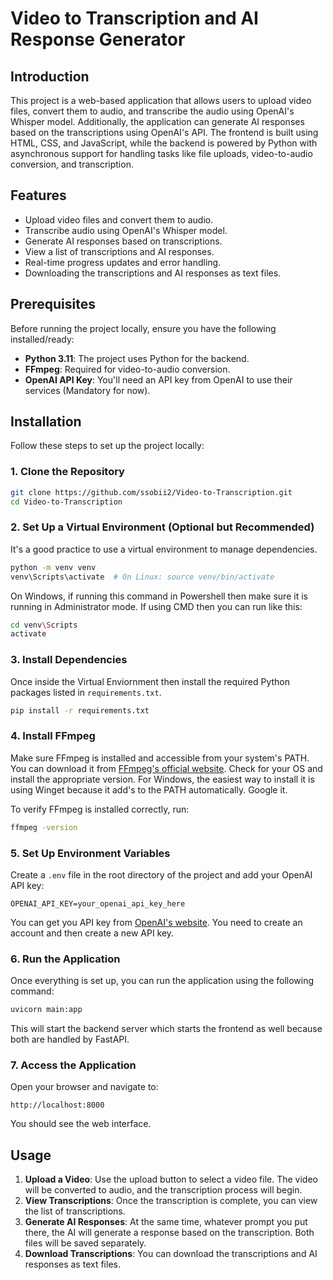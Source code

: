 # Video to Transcription and AI Response Generator

## Introduction

This project is a web-based application that allows users to upload video files, convert them to audio, and transcribe the audio using OpenAI's Whisper model. Additionally, the application can generate AI responses based on the transcriptions using OpenAI's API. The frontend is built using HTML, CSS, and JavaScript, while the backend is powered by Python with asynchronous support for handling tasks like file uploads, video-to-audio conversion, and transcription.

## Features

- Upload video files and convert them to audio.
- Transcribe audio using OpenAI's Whisper model.
- Generate AI responses based on transcriptions.
- View a list of transcriptions and AI responses.
- Real-time progress updates and error handling.
- Downloading the transcriptions and AI responses as text files.

## Prerequisites

Before running the project locally, ensure you have the following installed/ready:

- **Python 3.11**: The project uses Python for the backend.
- **FFmpeg**: Required for video-to-audio conversion.
- **OpenAI API Key**: You'll need an API key from OpenAI to use their services (Mandatory for now).

## Installation

Follow these steps to set up the project locally:

### 1. Clone the Repository

```bash
git clone https://github.com/ssobii2/Video-to-Transcription.git
cd Video-to-Transcription
```

### 2. Set Up a Virtual Environment (Optional but Recommended)

It's a good practice to use a virtual environment to manage dependencies.

```bash
python -m venv venv
venv\Scripts\activate  # On Linux: source venv/bin/activate
```
On Windows, if running this command in Powershell then make sure it is running in Administrator mode. If using CMD then you can run like this:

```bash
cd venv\Scripts
activate
```

### 3. Install Dependencies

Once inside the Virtual Enviornment then install the required Python packages listed in `requirements.txt`.

```bash
pip install -r requirements.txt
```

### 4. Install FFmpeg

Make sure FFmpeg is installed and accessible from your system's PATH. You can download it from [FFmpeg's official website](https://ffmpeg.org/download.html). Check for your OS and install the appropriate version.
For Windows, the easiest way to install it is using Winget because it add's to the PATH automatically. Google it.

To verify FFmpeg is installed correctly, run:

```bash
ffmpeg -version
```

### 5. Set Up Environment Variables

Create a `.env` file in the root directory of the project and add your OpenAI API key:

```
OPENAI_API_KEY=your_openai_api_key_here
```

You can get you API key from [OpenAI's website](https://platform.openai.com/api-keys). You need to create an account and then create a new API key.

### 6. Run the Application

Once everything is set up, you can run the application using the following command:

```bash
uvicorn main:app
```

This will start the backend server which starts the frontend as well because both are handled by FastAPI.

### 7. Access the Application

Open your browser and navigate to:

```
http://localhost:8000
```

You should see the web interface.

## Usage

1. **Upload a Video**: Use the upload button to select a video file. The video will be converted to audio, and the transcription process will begin.
2. **View Transcriptions**: Once the transcription is complete, you can view the list of transcriptions.
3. **Generate AI Responses**: At the same time, whatever prompt you put there, the AI will generate a response based on the transcription. Both files will be saved separately.
4. **Download Transcriptions**: You can download the transcriptions and AI responses as text files.
